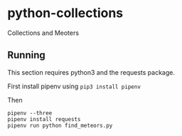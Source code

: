 # python-collections
Collections and Meoters

## Running
This section requires python3 and the requests package.

First install pipenv using `pip3 install pipenv`

Then
```
pipenv --three
pipenv install requests
pipenv run python find_meteors.py
```

